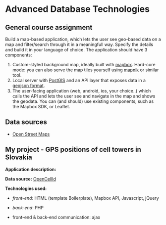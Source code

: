 # Advanced Database Technologies #

## General course assignment ##

Build a map-based application, which lets the user see geo-based data on a map and filter/search through it in a meaningfull way. Specify the details and build it in your language of choice. The application should have 3 components:

1. Custom-styled background map, ideally built with [mapbox](http://mapbox.com). Hard-core mode: you can also serve the map tiles yourself using [mapnik](http://mapnik.org/) or similar tool.
1. Local server with [PostGIS](http://postgis.net/) and an API layer that exposes data in a [geojson format](http://geojson.org/).
1. The user-facing application (web, android, ios, your choice..) which calls the API and lets the user see and navigate in the map and shows the geodata. You can (and should) use existing components, such as the Mapbox SDK, or Leaflet.

## Data sources ##

* [Open Street Maps](https://www.openstreetmap.org/)

## My project - GPS positions of cell towers in Slovakia ##

**Application description:** 

**Data source:** [OpenCellId](http://opencellid.org/)

**Technologies used:** 

* *front-end*: HTML (template Boilerplate), Mapbox API, Javascript, jQuery

* *back-end*: PHP

* front-end & back-end communication: ajax